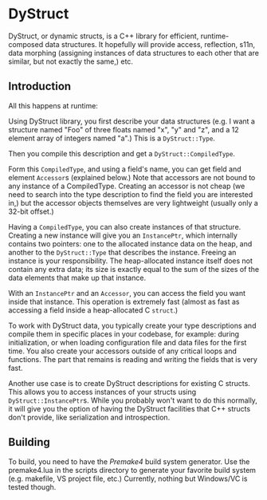 DyStruct
========

DyStruct, or dynamic structs, is a C++ library for efficient, runtime-composed data structures. It hopefully will provide access, reflection, s11n, data morphing (assigning instances of data structures to each other that are similar, but not exactly the same,) etc.

Introduction
------------

All this happens at runtime:

Using DyStruct library, you first describe your data structures (e.g. I want a structure named "Foo" of three floats named "x", "y" and "z", and a 12 element array of integers named "a".) This is a `DyStruct::Type`.

Then you compile this description and get a `DyStruct::CompiledType`.

Form this `CompiledType`, and using a field's name, you can get field and element `Accessor`s (explained below.) Note that accessors are not bound to any instance of a CompiledType. Creating an accessor is not cheap (we need to search into the type description to find the field you are interested in,) but the accessor objects themselves are very lightweight (usually only a 32-bit offset.)

Having a `CompiledType`, you can also create instances of that structure. Creating a new instance will give you an `InstancePtr`, which internally contains two pointers: one to the allocated instance data on the heap, and another to the `DyStruct::Type` that describes the instance. Freeing an instance is your responsibility. The heap-allocated instance itself does not contain any extra data; its size is exactly equal to the sum of the sizes of the data elements that make up that instance.

With an `InstancePtr` and an `Accessor`, you can access the field you want inside that instance. This operation is extremely fast (almost as fast as accessing a field inside a heap-allocated C `struct`.)

To work with DyStruct data, you typically create your type descriptions and compile them in specific places in your codebase, for example: during initialization, or when loading configuration file and data files for the first time. You also create your accessors outside of any critical loops and functions. The part that remains is reading and writing the fields that is very fast.

Another use case is to create DyStruct descriptions for existing C structs. This allows you to access instances of your structs using `DyStruct::InstancePtr`s. While you probably won't want to do this normally, it will give you the option of having the DyStruct facilities that C++ structs don't provide, like serialization and introspection.


Building
--------

To build, you need to have the *Premake4* build system generator. Use the premake4.lua in the scripts directory to generate your favorite build system (e.g. makefile, VS project file, etc.) Currently, nothing but Windows/VC is tested though.

